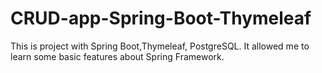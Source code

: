 # CRUD-app-Spring-Boot-Thymeleaf
This is project with Spring Boot,Thymeleaf, PostgreSQL. It allowed me to learn some basic features about Spring Framework.
